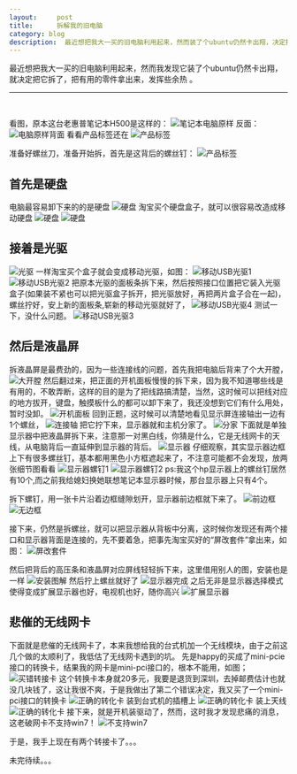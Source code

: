 ```yaml
---    
layout:     post    
title:      拆解我的旧电脑    
category: blog    
description:  最近想把我大一买的旧电脑利用起来，然而装了个ubuntu仍然卡出翔，决定把它拆了，把有用的零件拿出来，发挥些余热 
---    
```

      
 最近想把我大一买的旧电脑利用起来，然而我发现它装了个ubuntu仍然卡出翔，就决定把它拆了，把有用的零件拿出来，发挥些余热 。

***    
<br />     
      
看图，原本这台老惠普笔记本H500是这样的：
![笔记本电脑原样](/images/COMPUTER/IMG_20160315_192719.jpg)
反面：
![电脑原样背面](/images/COMPUTER/IMG_20160315_192731.jpg)
看看产品标签还在
![产品标签](/images/COMPUTER/IMG_20160315_192903.jpg)

准备好螺丝刀，准备开始拆，首先是这背后的螺丝钉：
![产品标签](/images/COMPUTER/IMG_20160315_192836.jpg)

## 首先是硬盘
电脑最容易卸下来的的是硬盘
![硬盘](/images/COMPUTER/IMG_20160315_194058.jpg)
淘宝买个硬盘盒子，就可以很容易改造成移动硬盘
![硬盘](/images/COMPUTER/IMG_20160322_225604.jpg)
![硬盘](/images/COMPUTER/IMG_20160322_225535.jpg)

## 接着是光驱
![光驱](/images/COMPUTER/IMG_20160315_194718.jpg)
一样淘宝买个盒子就会变成移动光驱，如图：
![移动USB光驱1](/images/COMPUTER/IMG_20160319_205354.jpg)
![移动USB光驱2](/images/COMPUTER/IMG_20160319_205447.jpg)
把原本光驱的面板条拆下来，然后按照接口位置把它装入光驱盒子(如果装不紧也可以把光驱盒子拆开，把光驱放好，再把两片盒子合在一起)，螺丝拧好，安上新的面板条,崭新的移动光驱就好了，
![移动USB光驱4](/images/COMPUTER/IMG_20160319_222547.jpg)
测试一下，没什么问题。
![移动USB光驱3](/images/COMPUTER/IMG_20160319_221405.jpg)


## 然后是液晶屏
拆液晶屏是最费劲的，因为一些连接线的问题，首先我把电脑后背来了个大开膛，
![大开膛](/images/COMPUTER/IMG_20160315_201641.jpg)
然后翻过来，把正面的开机面板慢慢的拆下来，因为我不知道哪些线是有用的，不敢弄断，这样的目的是为了把线路搞清楚，当然，这时候可以把线对应的地方拔开，键盘，触摸板什么的都可以卸下来了，我还没想到它们有什么用处，暂时没卸。
![开机面板](/images/COMPUTER/IMG_20160315_202900.jpg)
回到正题，这时候可以清楚地看见显示屏连接轴出一边有1个螺丝，
![连接轴](/images/COMPUTER/IMG_20160315_203338.jpg)
把它拧下来，显示器就和主机分家了。
![分家](/images/COMPUTER/IMG_20160315_205139.jpg)
下面就是单独显示器中把液晶屏拆下来，注意那一对黑白线，你猜是什么，它是无线网卡的天线，从电脑背后一直延伸到显示器的背后。
![显示器](/images/COMPUTER/IMG_20160315_212551.jpg)
仔细观察，其实显示器边框上下有很多螺丝钉，基本都用黑色小方框遮起来了，不注意可能都不会发现，放两张细节图看看
![显示器螺钉1](/images/COMPUTER/IMG_20160315_195444.jpg)
![显示器螺钉2](/images/COMPUTER/IMG_20160315_195449.jpg)
ps:我这个hp显示器上的螺丝钉居然有10个,而之前我给媳妇换她联想笔记本显示器时候，那台显示器上只有4个。

拆下螺钉，用一张卡片沿着边框缝隙划开，显示器前边框就下来了。
![前边框](/images/COMPUTER/IMG_20160315_213540.jpg)
![无边框](/images/COMPUTER/IMG_20160315_213846.jpg)


接下来，仍然是拆螺丝，就可以把显示器从背板中分离，这时候你发现还有两个接口和显示器背面是连接的，先不要着急，把事先淘宝买好的“屏改套件”拿出来，如图：
![屏改套件](/images/COMPUTER/IMG_20160320_194148.jpg)

然后把背后的高压条和液晶屏对应屏线轻轻拆下来，这里借用别人的图，安装也是一样
![安装图解](/images/COMPUTER/T2nRtSXnBXXXXXXXXX_!!211734335.jpg)
然后拧上螺丝就好了
![显示器完成](/images/COMPUTER/aaa.jpg)
之后无非是显示器选择模式使得变成扩展显示器也好，电视机也好，随你高兴
![扩展显示器](/images/COMPUTER/IMG_20160320_212339.jpg)


##  悲催的无线网卡
下面就是悲催的无线网卡了，本来我想给我的台式机加一个无线模块，由于之前这几个做的太顺利了，我低估了无线网卡遇到的坑。
先是happy的买成了mini-pcie接口的转换卡，结果我的网卡是mini-pci接口的，根本不能用，如图；
![买错转接卡](/images/COMPUTER/IMG_20160322_230919.jpg) 
这个转换卡本身就20多元，我要是退货到深圳，去掉邮费估计也就没几块钱了，这让我很不爽，于是我做出了第二个错误决定，我又买了一个mini-pci接口的转换卡
![正确的转化卡](/images/COMPUTER/IMG_20160320_192148.jpg) 
装到台式机的插槽上
![正确的转化卡](/images/COMPUTER/IMG_20160320_211038.jpg) 
装上天线
![正确的转化卡](/images/COMPUTER/IMG_20160320_211043.jpg) 
接下来，就是开机装驱动了，然而，这时我才发现悲痛的消息，这老破网卡不支持win7！
![不支持win7](/images/COMPUTER/unsupported.JPG) 

于是，我手上现在有两个转接卡了。。。 

未完待续。。。


